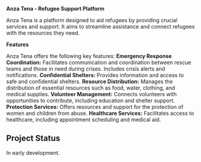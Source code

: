  **Anza Tena - Refugee Support Platform**

Anza Tena is a platform designed to aid refugees by providing crucial services and support.  It aims to streamline assistance and connect refugees with the resources they need.

**Features**

Anza Tena offers the following key features:
**Emergency Response Coordination:**  Facilitates communication and coordination between rescue teams and those in need during crises.  Includes crisis alerts and notifications.
**Confidential Shelters:**  Provides information and access to safe and confidential shelters.
**Resource Distribution:** Manages the distribution of essential resources such as food, water, clothing, and medical supplies.
**Volunteer Management:** Connects volunteers with opportunities to contribute, including education and shelter support.
**Protection Services:**  Offers resources and support for the protection of women and children from abuse.
  **Healthcare Services:** Facilitates access to healthcare, including appointment scheduling and medical aid.
  

## Project Status

 In early development.







